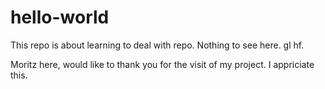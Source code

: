 # hello-world

This repo is about learning to deal with repo. Nothing to see here. gl hf.

Moritz here, would like to thank you for the visit of my project. I appriciate this.
